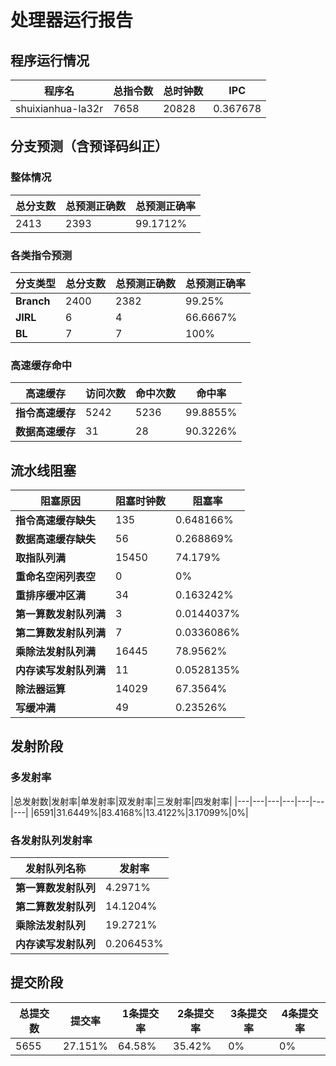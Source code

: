 # 处理器运行报告
## 程序运行情况
|程序名|总指令数|总时钟数|IPC|
|---|---|---|---|
|shuixianhua-la32r|7658|20828|0.367678|

## 分支预测（含预译码纠正）
### 整体情况
|总分支数|总预测正确数|总预测正确率|
|---|---|---|
|2413|2393|99.1712%|

### 各类指令预测
|分支类型|总分支数|总预测正确数|总预测正确率|
|---|---|---|---|
|**Branch**| 2400 | 2382 | 99.25%|
|**JIRL**| 6 | 4 | 66.6667%|
|**BL**| 7 | 7 | 100%|

### 高速缓存命中
|高速缓存|访问次数|命中次数|命中率|
|---|---|---|---|
|**指令高速缓存**| 5242 | 5236 | 99.8855%|
|**数据高速缓存**| 31 | 28 | 90.3226%|
## 流水线阻塞
|阻塞原因|阻塞时钟数|阻塞率|
|---|---|---|
|**指令高速缓存缺失**| 135 | 0.648166%|
|**数据高速缓存缺失**| 56 | 0.268869%|
|**取指队列满**| 15450 | 74.179%|
|**重命名空闲列表空**|0 | 0%|
|**重排序缓冲区满**|34 | 0.163242%|
|**第一算数发射队列满**|3 | 0.0144037%|
|**第二算数发射队列满**|7 | 0.0336086%|
|**乘除法发射队列满**|16445 | 78.9562%|
|**内存读写发射队列满**|11 | 0.0528135%|
|**除法器运算**|14029 | 67.3564%|
|**写缓冲满**|49 | 0.23526%|

## 发射阶段
### 多发射率
|总发射数|发射率|单发射率|双发射率|三发射率|四发射率|
|---|---|---|---|---|---|---|
|6591|31.6449%|83.4168%|13.4122%|3.17099%|0%|

### 各发射队列发射率
|发射队列名称|发射率|
|---|---|
|**第一算数发射队列**|4.2971%|
|**第二算数发射队列**|14.1204%|
|**乘除法发射队列**|19.2721%|
|**内存读写发射队列**|0.206453%|

## 提交阶段
|总提交数|提交率|1条提交率|2条提交率|3条提交率|4条提交率|
|---|---|---|---|---|---|
|5655|27.151%|64.58%|35.42%|0%|0%|
